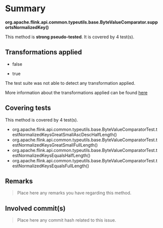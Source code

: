 # Summary
**org.apache.flink.api.common.typeutils.base.ByteValueComparator.supportsNormalizedKey()**

This method is **strong pseudo-tested**.
It is covered by 4 test(s). 


## Transformations applied

- false

- true


The test suite was not able to detect any transformation applied.

More information about the transformations applied can be found [here](https://github.com/STAMP-project/pitest-descartes)

## Covering tests
This method is covered by 4 test(s).
* org.apache.flink.api.common.typeutils.base.ByteValueComparatorTest.testNormalizedKeysGreatSmallAscDescHalfLength()
* org.apache.flink.api.common.typeutils.base.ByteValueComparatorTest.testNormalizedKeysGreatSmallFullLength()
* org.apache.flink.api.common.typeutils.base.ByteValueComparatorTest.testNormalizedKeysEqualsHalfLength()
* org.apache.flink.api.common.typeutils.base.ByteValueComparatorTest.testNormalizedKeysEqualsFullLength()


## Remarks
> Place here any remarks you have regarding this method.

## Involved commit(s)

> Place here any commit hash related to this issue.
